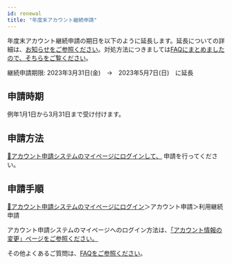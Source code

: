 ```yaml
---
id: renewal
title: "年度末アカウント継続申請"
---
```


年度末アカウント継続申請の期日を以下のように延長します。延長についての詳細は、[お知らせをご参照ください](/blog/2023-03-23-renewal-date-extended)。対処方法につきましては[FAQにまとめましたので、そちらをご覧ください](/faq/faq_renewal)。


継続申請期限: 2023年3月31日(金)　→　2023年5月7日(日)　に延長

## 申請時期

例年1月1日から3月31日まで受け付けます。

## 申請方法

[&#x1f517;<u>アカウント申請システムのマイページにログインして、</u>](https://sc-account.ddbj.nig.ac.jp/auth/realms/master/protocol/openid-connect/auth?client_id=sc&scope=openid&response_type=code&redirect_uri=https%3A%2F%2Fsc-account.ddbj.nig.ac.jp%2Fapi%2Fauth%2Fcallback%2Fkeycloak&state=6ygcuJParJ3i8ZlDMnKicXvW3MxkWp4t06IBKOVAbIE&code_challenge=hDLDfyOsqUc58Z-xzzz1g5ybLDycWgY7UV8e-qu1jd8&code_challenge_method=S256) 申請を行ってください。


## 申請手順

[&#x1f517;<u>アカウント申請システムのマイページにログイン</u>](https://sc-account.ddbj.nig.ac.jp/auth/realms/master/protocol/openid-connect/auth?client_id=sc&scope=openid&response_type=code&redirect_uri=https%3A%2F%2Fsc-account.ddbj.nig.ac.jp%2Fapi%2Fauth%2Fcallback%2Fkeycloak&state=6ygcuJParJ3i8ZlDMnKicXvW3MxkWp4t06IBKOVAbIE&code_challenge=hDLDfyOsqUc58Z-xzzz1g5ybLDycWgY7UV8e-qu1jd8&code_challenge_method=S256)＞アカウント申請＞利用継続申請


アカウント申請システムのマイページへのログイン方法は、[<u>「アカウント情報の変更」ページをご参照ください。</u>](/application/change_account_info)


その他よくあるご質問は、[<u>FAQをご参照ください</u>](/faq/faq_renewal/)。

